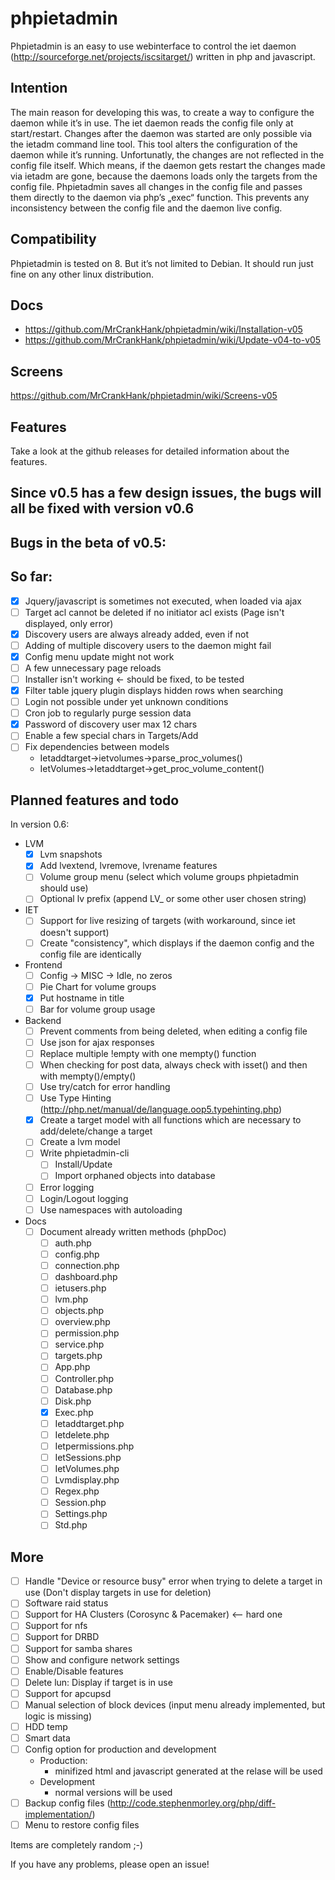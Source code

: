 # phpietadmin
Phpietadmin is an easy to use webinterface to control the iet daemon (http://sourceforge.net/projects/iscsitarget/) written in php and javascript.

## Intention
The main reason for developing this was, to create a way to configure the daemon while it’s in use. The iet daemon reads
the config file only at start/restart. Changes after the daemon was started are only possible via the ietadm command line
tool. This tool alters the configuration of the daemon while it’s running. Unfortunatly, the changes are not reflected
in the config file itself. Which means, if the daemon gets restart the changes made via ietadm are gone, because the
daemons loads only the targets from the config file. Phpietadmin saves all changes in the config file and passes them
directly to the daemon via php’s „exec“ function. This prevents any inconsistency between the config file and the
daemon live config.

## Compatibility
Phpietadmin is tested on 8. But it’s not limited to Debian.
It should run just fine on any other linux distribution.

## Docs
* https://github.com/MrCrankHank/phpietadmin/wiki/Installation-v05
* https://github.com/MrCrankHank/phpietadmin/wiki/Update-v04-to-v05

## Screens
https://github.com/MrCrankHank/phpietadmin/wiki/Screens-v05

## Features
Take a look at the github releases for detailed information about the features.

## Since v0.5 has a few design issues, the bugs will all be fixed with version v0.6
## Bugs in the beta of v0.5:
## So far:
- [x] Jquery/javascript is sometimes not executed, when loaded via ajax
- [ ] Target acl cannot be deleted if no initiator acl exists (Page isn't displayed, only error)
- [x] Discovery users are always already added, even if not
- [ ] Adding of multiple discovery users to the daemon might fail
- [x] Config menu update might not work
- [ ] A few unnecessary page reloads
- [ ] Installer isn't working <- should be fixed, to be tested
- [x] Filter table jquery plugin displays hidden rows when searching
- [ ] Login not possible under yet unknown conditions
- [ ] Cron job to regularly purge session data
- [x] Password of discovery user max 12 chars
- [ ] Enable a few special chars in Targets/Add
- [ ] Fix dependencies between models
    * Ietaddtarget->ietvolumes->parse_proc_volumes()
    * IetVolumes->Ietaddtarget->get_proc_volume_content()

## Planned features and todo
In version 0.6:
* LVM
    - [x] Lvm snapshots
    - [x] Add lvextend, lvremove, lvrename features
    - [ ] Volume group menu (select which volume groups phpietadmin should use)
    - [ ] Optional lv prefix (append LV_ or some other user chosen string)

* IET
    - [ ] Support for live resizing of targets (with workaround, since iet doesn't support)
    - [ ] Create "consistency", which displays if the daemon config and the config file are identically

* Frontend
    - [ ] Config -> MISC -> Idle, no zeros
    - [ ] Pie Chart for volume groups
    - [x] Put hostname in title
    - [ ] Bar for volume group usage

* Backend
    - [ ] Prevent comments from being deleted, when editing a config file
    - [ ] Use json for ajax responses
    - [ ] Replace multiple !empty with one mempty() function
    - [ ] When checking for post data, always check with isset() and then with mempty()/empty()
    - [ ] Use try/catch for error handling
    - [ ] Use Type Hinting (http://php.net/manual/de/language.oop5.typehinting.php)
    - [x] Create a target model with all functions which are necessary to add/delete/change a target
    - [ ] Create a lvm model
    - [ ] Write phpietadmin-cli
        - [ ] Install/Update
        - [ ] Import orphaned objects into database
    - [ ] Error logging
    - [ ] Login/Logout logging
    - [ ] Use namespaces with autoloading

* Docs
    - [ ] Document already written methods (phpDoc)
        - [ ] auth.php
        - [ ] config.php
        - [ ] connection.php
        - [ ] dashboard.php
        - [ ] ietusers.php
        - [ ] lvm.php
        - [ ] objects.php
        - [ ] overview.php
        - [ ] permission.php
        - [ ] service.php
        - [ ] targets.php
        - [ ] App.php
        - [ ] Controller.php
        - [ ] Database.php
        - [ ] Disk.php
        - [x] Exec.php
        - [ ] Ietaddtarget.php
        - [ ] Ietdelete.php
        - [ ] Ietpermissions.php
        - [ ] IetSessions.php
        - [ ] IetVolumes.php
        - [ ] Lvmdisplay.php
        - [ ] Regex.php
        - [ ] Session.php
        - [ ] Settings.php
        - [ ] Std.php

## More
- [ ] Handle "Device or resource busy" error when trying to delete a target in use (Don't display targets in use for deletion)
- [ ] Software raid status
- [ ] Support for HA Clusters (Corosync & Pacemaker) <-- hard one
- [ ] Support for nfs
- [ ] Support for DRBD
- [ ] Support for samba shares
- [ ] Show and configure network settings
- [ ] Enable/Disable features
- [ ] Delete lun: Display if target is in use
- [ ] Support for apcupsd
- [ ] Manual selection of block devices (input menu already implemented, but logic is missing)
- [ ] HDD temp
- [ ] Smart data
- [ ] Config option for production and development
    * Production:
        * minifized html and javascript generated at the relase will be used
    * Development
        * normal versions will be used
- [ ] Backup config files (http://code.stephenmorley.org/php/diff-implementation/)
- [ ] Menu to restore config files

Items are completely random ;-)

If you have any problems, please open an issue!